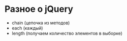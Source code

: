 # Разное о jQuery
- chain (цепочка из методов)
- each (каждый)
- length (получаем количество элементов в выборке)
